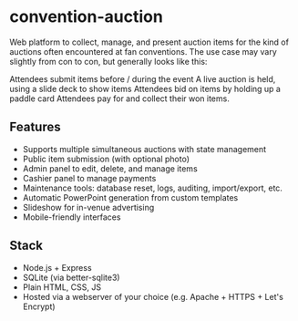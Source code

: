 # convention-auction

Web platform to collect, manage, and present auction items for the kind of auctions often encountered at fan conventions. The use case may vary slightly from con to con, but generally looks like this:

Attendees submit items before / during the event
A live auction is held, using a slide deck to show items
Attendees bid on items by holding up a paddle card
Attendees pay for and collect their won items.


## Features
- Supports multiple simultaneous auctions with state management
- Public item submission (with optional photo)
- Admin panel to edit, delete, and manage items
- Cashier panel to manage payments
- Maintenance tools: database reset, logs, auditing, import/export, etc.
- Automatic PowerPoint generation from custom templates
- Slideshow for in-venue advertising
- Mobile-friendly interfaces

## Stack

- Node.js + Express
- SQLite (via better-sqlite3)
- Plain HTML, CSS, JS
- Hosted via a webserver of your choice (e.g. Apache + HTTPS + Let's Encrypt)

